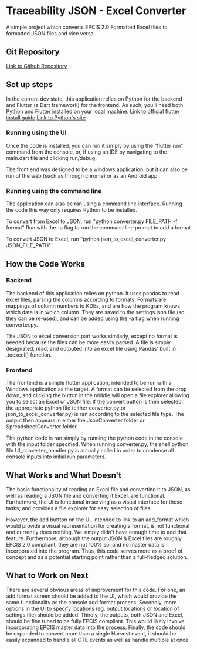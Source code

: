 # Traceability JSON - Excel Converter

A simple project which converts EPCIS 2.0 Formatted Excel files to formatted JSON files and vice versa

## Git Repository

[Link to Github Repository](https://github.com/bluegrass12/H4I---Food/)

## Set up steps

In the current dev state, this application relies on Python for the backend and Flutter (a Dart framework) for the frontend.
As such, you'll need both Python and Flutter installed on your local machine. 
[Link to official flutter install guide](https://flutter.dev/docs/get-started/install)
[Link to Python's site](https://www.python.org/downloads/)

### Running using the UI
Once the code is installed, you can run it simply by using the "flutter run" command from the console, 
or, if using an IDE by navigating to the main.dart file and clicking run/debug.

The front end was designed to be a windows application, but it can also be run of the web (such as through chrome)
or as an Android app. 

### Running using the command line
The application can also be ran using a command line interface. Running the code this way only requires Python to be installed.

To convert from Excel to JSON, run "python converter.py FILE_PATH -f format"
Run with the -a flag to run the command line prompt to add a format

To convert JSON to Excel, run "python json_to_excel_converter.py JSON_FILE_PATH"

## How the Code Works
### Backend
The backend of this application relies on python. It uses pandas to read excel files, parsing the columns according to formats. 
Formats are mappings of column numbers to KDEs, and are how the program knows which data is in which column.
They are saved to the settings.json file (so they can be re-used), and can be added using the -a flag when running converter.py.

The JSON to excel conversion part works similarly, except no format is needed because the files can be more easily parsed. 
A file is simply designated, read, and outputed into an excel file using Pandas' built in .toexcel() function.

### Frontend
The frontend is a simple flutter application, intended to be run with a Windows application as the target.
A format can be selected from the drop down, and clicking the button in the middle will open a file explorer allowing
you to select an Excel or JSON file. If the convert button is then selected, the appropriate python file (either converter.py or json_to_excel_converter.py)
is ran according to the selected file type. The output then appears in either the JsonConverter folder or SpreadsheetConverter folder. 

The python code is ran simply by running the python code in the console with the input folder specified. When running converter.py, the shell 
python file UI_converter_handler.py is actually called in order to condense all console inputs into initial run parameters.

## What Works and What Doesn't
The basic functionality of reading an Excel file and converting it to JSON, as well as reading a JSON file and converting it Excel, are functional. 
Furthermore, the UI is functional in serving as a visual interface for those tasks; and provides a file explorer for easy selection of files.

However, the add buttton on the UI, intended to link to an add_format which would provide a visual representation for creating a format, is 
not functional and currently does nothing. We simply didn't have enough time to add that feature. Furthermore, although the output JSON & Excel files
are roughly EPCIS 2.0 compliant, they are not 100% so, and no master data is incorporated into the program. Thus, this code serves more as a proof of
concept and as a potential starting point rather than a full-fledged solution.

## What to Work on Next
There are several obvious areas of improvement for this code.
For one, an add format screen should be added to the UI, which would provide the same functionality as the console add format process.
Secondly, more options in the UI to specify locations (eg. output locations or location of settings file) should be added.
Thirdly, the outputs, both JSON and Excel, should be fine tuned to be fully EPCIS compliant. This would likely involve incorporating EPCIS master data into the process.
Finally, the code should be expanded to convert more than a single Harvest event, it should be easily expanded to handle all CTE events as well as handle multiple at once. 